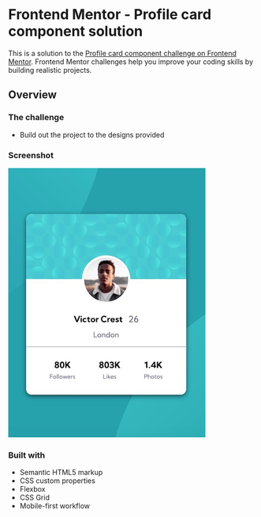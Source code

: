 # Frontend Mentor - Profile card component solution

This is a solution to the [Profile card component challenge on Frontend Mentor](https://www.frontendmentor.io/challenges/profile-card-component-cfArpWshJ). Frontend Mentor challenges help you improve your coding skills by building realistic projects. 

## Overview

### The challenge

- Build out the project to the designs provided

### Screenshot

![Screenshot](./screenshots/screenshot.jpg)


### Built with

- Semantic HTML5 markup
- CSS custom properties
- Flexbox
- CSS Grid
- Mobile-first workflow